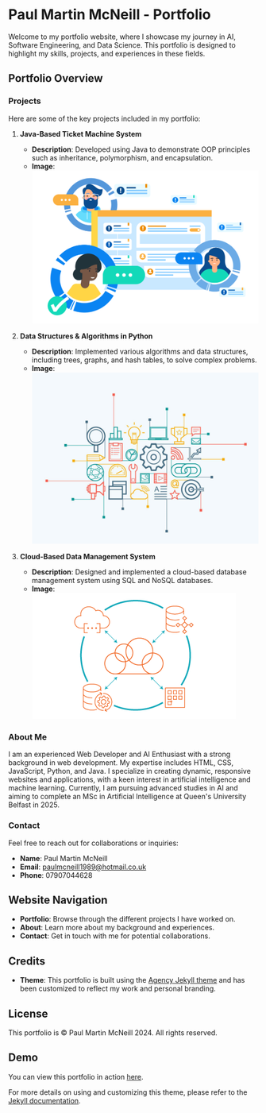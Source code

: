 
# Paul Martin McNeill - Portfolio

Welcome to my portfolio website, where I showcase my journey in AI, Software Engineering, and Data Science. This portfolio is designed to highlight my skills, projects, and experiences in these fields.

## Portfolio Overview

### Projects

Here are some of the key projects included in my portfolio:

1. **Java-Based Ticket Machine System**
   - **Description**: Developed using Java to demonstrate OOP principles such as inheritance, polymorphism, and encapsulation.
   - **Image**: ![Ticket Machine](img/portfolio/ticket-machine-thumbnail.svg)

2. **Data Structures & Algorithms in Python**
   - **Description**: Implemented various algorithms and data structures, including trees, graphs, and hash tables, to solve complex problems.
   - **Image**: ![Data Structures](img/portfolio/data-structures-thumbnail.png)

3. **Cloud-Based Data Management System**
   - **Description**: Designed and implemented a cloud-based database management system using SQL and NoSQL databases.
   - **Image**: ![Cloud Management](img/portfolio/cloud-management-thumbnail.png)

### About Me

I am an experienced Web Developer and AI Enthusiast with a strong background in web development. My expertise includes HTML, CSS, JavaScript, Python, and Java. I specialize in creating dynamic, responsive websites and applications, with a keen interest in artificial intelligence and machine learning. Currently, I am pursuing advanced studies in AI and aiming to complete an MSc in Artificial Intelligence at Queen's University Belfast in 2025.

### Contact

Feel free to reach out for collaborations or inquiries:

- **Name**: Paul Martin McNeill
- **Email**: paulmcneill1989@hotmail.co.uk
- **Phone**: 07907044628

## Website Navigation

- **Portfolio**: Browse through the different projects I have worked on.
- **About**: Learn more about my background and experiences.
- **Contact**: Get in touch with me for potential collaborations.

## Credits

- **Theme**: This portfolio is built using the [Agency Jekyll theme](https://y7kim.github.io/agency-jekyll-theme) and has been customized to reflect my work and personal branding.

## License

This portfolio is © Paul Martin McNeill 2024. All rights reserved.

## Demo

You can view this portfolio in action [here](https://your-portfolio-link.com).

For more details on using and customizing this theme, please refer to the [Jekyll documentation](http://jekyllrb.com/).
